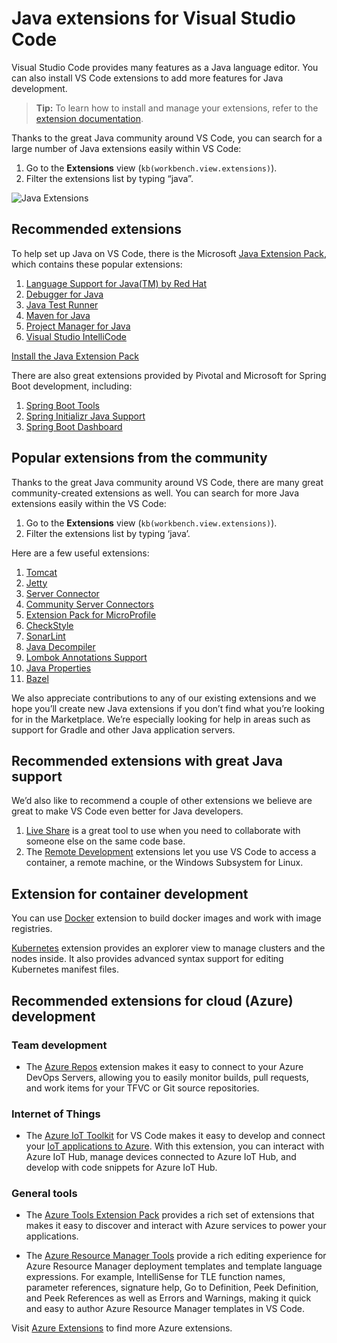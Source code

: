 # Java extensions for Visual Studio Code

Visual Studio Code provides many features as a Java language editor. You can also install VS Code extensions to add more features for Java development.

> **Tip:** To learn how to install and manage your extensions, refer to the [extension documentation](/docs/editor/extension-marketplace.md).

Thanks to the great Java community around VS Code, you can search for a large number of Java extensions easily within VS Code:

1.  Go to the **Extensions** view (`kb(workbench.view.extensions)`).
2.  Filter the extensions list by typing “java”.

![Java Extensions](images/extensions/extensions.png)

## Recommended extensions

To help set up Java on VS Code, there is the Microsoft [Java Extension Pack](https://marketplace.visualstudio.com/items?itemName=vscjava.vscode-java-pack), which contains these popular extensions:

1.  [Language Support for Java(TM) by Red Hat](https://marketplace.visualstudio.com/items?itemName=redhat.java)
2.  [Debugger for Java](https://marketplace.visualstudio.com/items?itemName=vscjava.vscode-java-debug)
3.  [Java Test Runner](https://marketplace.visualstudio.com/items?itemName=vscjava.vscode-java-test)
4.  [Maven for Java](https://marketplace.visualstudio.com/items?itemName=vscjava.vscode-maven)
5.  [Project Manager for Java](https://marketplace.visualstudio.com/items?itemName=vscjava.vscode-java-dependency)
6.  [Visual Studio IntelliCode](https://marketplace.visualstudio.com/items?itemName=VisualStudioExptTeam.vscodeintellicode)

<a href="vscode:extension/vscjava.vscode-java-pack" class="tutorial-install-extension-btn">Install the Java Extension Pack</a>

There are also great extensions provided by Pivotal and Microsoft for Spring Boot development, including:

1.  [Spring Boot Tools](https://marketplace.visualstudio.com/items?itemName=Pivotal.vscode-spring-boot)
2.  [Spring Initializr Java Support](https://marketplace.visualstudio.com/items?itemName=vscjava.vscode-spring-initializr)
3.  [Spring Boot Dashboard](https://marketplace.visualstudio.com/items?itemName=vscjava.vscode-spring-boot-dashboard)

## Popular extensions from the community

Thanks to the great Java community around VS Code, there are many great community-created extensions as well. You can search for more Java extensions easily within the VS Code:

1.  Go to the **Extensions** view (`kb(workbench.view.extensions)`).
2.  Filter the extensions list by typing ‘java’.

Here are a few useful extensions:

1.  [Tomcat](https://marketplace.visualstudio.com/items?itemName=adashen.vscode-tomcat)
2.  [Jetty](https://marketplace.visualstudio.com/items?itemName=SummerSun.vscode-jetty)
3.  [Server Connector](https://marketplace.visualstudio.com/items?itemName=redhat.vscode-server-connector)
4.  [Community Server Connectors](https://marketplace.visualstudio.com/items?itemName=redhat.vscode-community-server-connector)
5.  [Extension Pack for MicroProfile](https://marketplace.visualstudio.com/items?itemName=MicroProfile-Community.vscode-microprofile-pack)
6.  [CheckStyle](https://marketplace.visualstudio.com/items?itemName=shengchen.vscode-checkstyle)
7.  [SonarLint](https://marketplace.visualstudio.com/items?itemName=SonarSource.sonarlint-vscode)
8.  [Java Decompiler](https://marketplace.visualstudio.com/items?itemName=dgileadi.java-decompiler)
9.  [Lombok Annotations Support](https://marketplace.visualstudio.com/items?itemName=GabrielBB.vscode-lombok)
10. [Java Properties](https://marketplace.visualstudio.com/items?itemName=ithildir.java-properties)
11. [Bazel](https://marketplace.visualstudio.com/items?itemName=BazelBuild.vscode-bazel)

We also appreciate contributions to any of our existing extensions and we hope you’ll create new Java extensions if you don’t find what you’re looking for in the Marketplace. We’re especially looking for help in areas such as support for Gradle and other Java application servers.

## Recommended extensions with great Java support

We’d also like to recommend a couple of other extensions we believe are great to make VS Code even better for Java developers.

1.  [Live Share](https://marketplace.visualstudio.com/items?itemName=MS-vsliveshare.vsliveshare) is a great tool to use when you need to collaborate with someone else on the same code base.
2.  The [Remote Development](/docs/remote/remote-overview.md) extensions let you use VS Code to access a container, a remote machine, or the Windows Subsystem for Linux.

## Extension for container development

You can use [Docker](https://marketplace.visualstudio.com/items?itemName=ms-azuretools.vscode-docker) extension to build docker images and work with image registries.

[Kubernetes](https://marketplace.visualstudio.com/items?itemName=ms-kubernetes-tools.vscode-kubernetes-tools) extension provides an explorer view to manage clusters and the nodes inside. It also provides advanced syntax support for editing Kubernetes manifest files.

## Recommended extensions for cloud (Azure) development

### Team development

- The [Azure Repos](https://marketplace.visualstudio.com/items?itemName=ms-vsts.team) extension makes it easy to connect to your Azure DevOps Servers, allowing you to easily monitor builds, pull requests, and work items for your TFVC or Git source repositories.

### Internet of Things

- The [Azure IoT Toolkit](https://marketplace.visualstudio.com/items?itemName=vsciot-vscode.azure-iot-toolkit) for VS Code makes it easy to develop and connect your [IoT applications to Azure](https://docs.microsoft.com//azure/index#pivot=services&panel=iot). With this extension, you can interact with Azure IoT Hub, manage devices connected to Azure IoT Hub, and develop with code snippets for Azure IoT Hub.

### General tools

- The [Azure Tools Extension Pack](https://marketplace.visualstudio.com/items?itemName=ms-vscode.vscode-node-azure-pack) provides a rich set of extensions that makes it easy to discover and interact with Azure services to power your applications.

- The [Azure Resource Manager Tools](https://marketplace.visualstudio.com/items?itemName=msazurermtools.azurerm-vscode-tools) provide a rich editing experience for Azure Resource Manager deployment templates and template language expressions. For example, IntelliSense for TLE function names, parameter references, signature help, Go to Definition, Peek Definition, and Peek References as well as Errors and Warnings, making it quick and easy to author Azure Resource Manager templates in VS Code.

Visit [Azure Extensions](/docs/azure/extensions.md) to find more Azure extensions.
